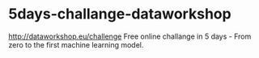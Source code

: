 # 5days-challange-dataworkshop
http://dataworkshop.eu/challenge
Free online challange in 5 days - From zero to the first machine learning model.
